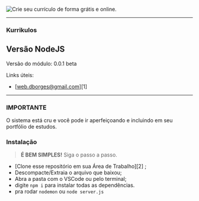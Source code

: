 ![Crie seu currículo de forma grátis e online.](https://i.imgur.com/4wgZEBp.png)

<hr>

### **Kurrikulos**
## Versão NodeJS
Versão do módulo: 0.0.1 beta

Links úteis:
- [web.dborges@gmail.com][1]

-------------

### IMPORTANTE
O sistema está cru e você pode ir aperfeiçoando e incluindo em seu portfólio de estudos.


### Instalação

>**É BEM SIMPLES!** Siga o passo a passo.
- [Clone esse repositório em sua Área de Trabalho][2] ;
- Descompacte/Extraia o arquivo que baixou;
- Abra a pasta com o VSCode ou pelo terminal;
- digite `npm i` para instalar todas as dependências.
- pra rodar `nodemon` ou `node server.js`
